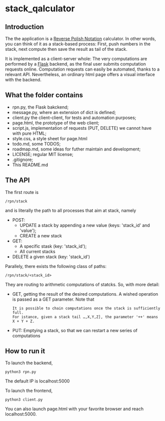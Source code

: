 # stack_qalculator

## Introduction 
The the application is a [Reverse Polish Notation](https://en.wikipedia.org/wiki/Reverse_Polish_notation) calculator. 
In other words, you can think of it as a stack-based process: First, push numbers in the stack, next compute then save the result as tail of the stack. 

It is implemented as a client-server whole: The very computations are performed by a [Flask](https://flask.palletsprojects.com/en/1.1.x/) backend, as the final user submits computation requests online. 
Computation requests can easily be automated, thanks to a relevant API.
Nevertheless, an ordinary html page offers a visual interface with the backend. 

## What the folder contains
- rpn.py, the Flask bakckend;
- message.py, where an extension of dict is defined;
- client.py the client-client, for tests and automation purposes;
- page.html, the prototype of the web client;
- script.js, implementation of requests (PUT, DELETE) we cannot have with pure HTML;
- style.css, a style sheet for page.html
- todo.md, some TODOS;
- roadmap.md, some ideas for futher maintain and development;
- LICENSE; regular MIT license;
- .gitignore;
- This README.md

## The API
The first route is 

    /rpn/stack

and is literally the path to all processes that aim at stack, namely

- POST:
  - UPDATE a stack by appending a new value (keys: 'stack_id' and 'value');
  - CREATE a new stack 
- GET:
  - A specific stask (key: 'stack_id');
  - All current stacks
- DELETE a given stack (key: 'stack_id')


Parallely, there exists the following class of paths:

    /rpn/stack/<stack_id>
    
They are routing to arithmetic computations of statcks. So, with more detail:

- GET, getting the result of the desired computations. A wished operation is passed as a GET parameter. 
  Note that 
  
  
      It is possible to chain computations once the stack is sufficiently full. 
      For istance, given a stack tail …,X,Y,Z], the parameter '++' means X + Y + Z.


      
- PUT: Emptying a stack, so that we can restart a new series of computations

## How to run it
To launch the backend, 

    python3 rpn.py

The default IP is localhost:5000

To launch the frontend, 

    python3 client.py

You can also launch page.html with your favorite browser and reach localhost:5000.


 